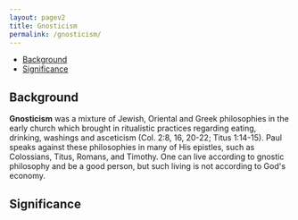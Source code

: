 ```yaml
---
layout: pagev2
title: Gnosticism
permalink: /gnosticism/
---
```

- [Background](#background)
- [Significance](#significance)

## Background

**Gnosticism** was a mixture of Jewish, Oriental and Greek philosophies in the early church which brought in ritualistic practices regarding eating, drinking, washings and asceticism (Col. 2:8, 16, 20-22; Titus 1:14-15). Paul speaks against these philosophies in many of His epistles, such as Colossians, Titus, Romans, and Timothy. One can live according to gnostic philosophy and be a good person, but such living is not according to God's economy.

## Significance
